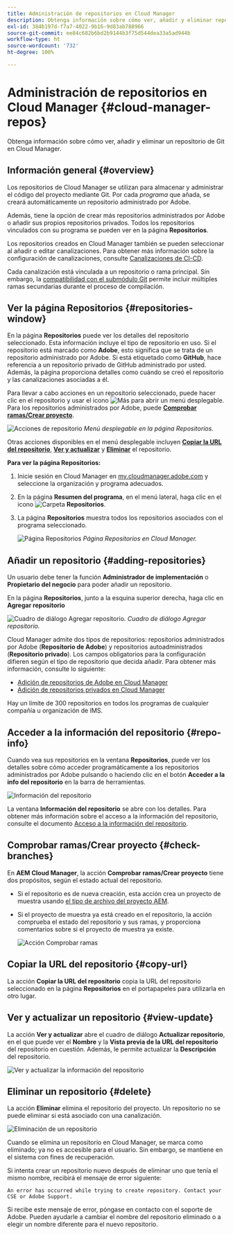 ```yaml
---
title: Administración de repositorios en Cloud Manager
description: Obtenga información sobre cómo ver, añadir y eliminar repositorios de Git en Cloud Manager.
exl-id: 384b197d-f7a7-4022-9b16-9d83ab788966
source-git-commit: ee84c682b6bd2b9144b3f75d544dea33a5ad944b
workflow-type: ht
source-wordcount: '732'
ht-degree: 100%

---
```



# Administración de repositorios en Cloud Manager {#cloud-manager-repos}

Obtenga información sobre cómo ver, añadir y eliminar un repositorio de Git en Cloud Manager.

## Información general {#overview}

Los repositorios de Cloud Manager se utilizan para almacenar y administrar el código del proyecto mediante Git. Por cada *programa* que añada, se creará automáticamente un repositorio administrado por Adobe.

Además, tiene la opción de crear más repositorios administrados por Adobe o añadir sus propios repositorios privados. Todos los repositorios vinculados con su programa se pueden ver en la página **Repositorios**.

Los repositorios creados en Cloud Manager también se pueden seleccionar al añadir o editar canalizaciones. Para obtener más información sobre la configuración de canalizaciones, consulte [Canalizaciones de CI-CD](/help/overview/ci-cd-pipelines.md).

Cada canalización está vinculada a un repositorio o rama principal. Sin embargo, la [compatibilidad con el submódulo Git](/help/managing-code/git-submodules.md) permite incluir múltiples ramas secundarias durante el proceso de compilación.

## Ver la página Repositorios {#repositories-window}

En la página **Repositorios** puede ver los detalles del repositorio seleccionado. Esta información incluye el tipo de repositorio en uso. Si el repositorio está marcado como **Adobe**, esto significa que se trata de un repositorio administrado por Adobe. Si está etiquetado como **GitHub**, hace referencia a un repositorio privado de GitHub administrado por usted. Además, la página proporciona detalles como cuándo se creó el repositorio y las canalizaciones asociadas a él.

Para llevar a cabo acciones en un repositorio seleccionado, puede hacer clic en el repositorio y usar el icono ![Más](https://spectrum.adobe.com/static/icons/workflow_18/Smock_More_18_N.svg) para abrir un menú desplegable. Para los repositorios administrados por Adobe, puede **[Comprobar ramas/Crear proyecto](#check-branches)**.

![Acciones de repositorio](assets/repository-actions.png)
*Menú desplegable en la página Repositorios.*

Otras acciones disponibles en el menú desplegable incluyen **[Copiar la URL del repositorio](#copy-url)**, **[Ver y actualizar](#view-update)** y **[Eliminar](#delete)** el repositorio.

**Para ver la página Repositorios:**

1. Inicie sesión en Cloud Manager en [my.cloudmanager.adobe.com](https://my.cloudmanager.adobe.com/) y seleccione la organización y programa adecuados.

1. En la página **Resumen del programa**, en el menú lateral, haga clic en el icono ![Carpeta](https://spectrum.adobe.com/static/icons/workflow_18/Smock_Folder_18_N.svg) **Repositorios**.

1. La página **Repositorios** muestra todos los repositorios asociados con el programa seleccionado.

   ![Página Repositorios](assets/repositories.png)
   *Página Repositorios en Cloud Manager.*


## Añadir un repositorio {#adding-repositories}

Un usuario debe tener la función **Administrador de implementación** o **Propietario del negocio** para poder añadir un repositorio.

En la página **Repositorios**, junto a la esquina superior derecha, haga clic en **Agregar repositorio**

![Cuadro de diálogo Agregar repositorio.](assets/repository-add.png)
*Cuadro de diálogo Agregar repositorio.*

Cloud Manager admite dos tipos de repositorios: repositorios administrados por Adobe (**Repositorio de Adobe**) y repositorios autoadministrados (**Repositorio privado**). Los campos obligatorios para la configuración difieren según el tipo de repositorio que decida añadir. Para obtener más información, consulte lo siguiente:

* [Adición de repositorios de Adobe en Cloud Manager](/help/managing-code/adobe-repositories.md)
* [Adición de repositorios privados en Cloud Manager](/help/managing-code/private-repositories.md)

Hay un límite de 300 repositorios en todos los programas de cualquier compañía u organización de IMS.

## Acceder a la información del repositorio {#repo-info}

Cuando vea sus repositorios en la ventana **Repositorios**, puede ver los detalles sobre cómo acceder programáticamente a los repositorios administrados por Adobe pulsando o haciendo clic en el botón **Acceder a la info del repositorio** en la barra de herramientas.

![Información del repositorio](assets/repository-access-repo-info2.png)

La ventana **Información del repositorio** se abre con los detalles. Para obtener más información sobre el acceso a la información del repositorio, consulte el documento [Acceso a la información del repositorio](/help/managing-code/accessing-repositories.md).

## Comprobar ramas/Crear proyecto {#check-branches}

En **AEM Cloud Manager**, la acción **Comprobar ramas/Crear proyecto** tiene dos propósitos, según el estado actual del repositorio.

* Si el repositorio es de nueva creación, esta acción crea un proyecto de muestra usando [el tipo de archivo del proyecto AEM](https://experienceleague.adobe.com/es/docs/experience-manager-core-components/using/developing/archetype/overview).
* Si el proyecto de muestra ya está creado en el repositorio, la acción comprueba el estado del repositorio y sus ramas, y proporciona comentarios sobre si el proyecto de muestra ya existe.

  ![Acción Comprobar ramas](assets/check-branches.png)

## Copiar la URL del repositorio {#copy-url}

La acción **Copiar la URL del repositorio** copia la URL del repositorio seleccionado en la página **Repositorios** en el portapapeles para utilizarla en otro lugar.

## Ver y actualizar un repositorio {#view-update}

La acción **Ver y actualizar** abre el cuadro de diálogo **Actualizar repositorio**, en el que puede ver el **Nombre** y la **Vista previa de la URL del repositorio** del repositorio en cuestión. Además, le permite actualizar la **Descripción** del repositorio.

![Ver y actualizar la información del repositorio](assets/repository-view-update.png)

## Eliminar un repositorio {#delete}

La acción **Eliminar** elimina el repositorio del proyecto. Un repositorio no se puede eliminar si está asociado con una canalización.

![Eliminación de un repositorio](assets/delete.png)

Cuando se elimina un repositorio en Cloud Manager, se marca como eliminado; ya no es accesible para el usuario. Sin embargo, se mantiene en el sistema con fines de recuperación.

Si intenta crear un repositorio nuevo después de eliminar uno que tenía el mismo nombre, recibirá el mensaje de error siguiente:

`An error has occurred while trying to create repository. Contact your CSE or Adobe Support.`

Si recibe este mensaje de error, póngase en contacto con el soporte de Adobe. Pueden ayudarle a cambiar el nombre del repositorio eliminado o a elegir un nombre diferente para el nuevo repositorio.
